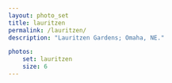```yaml
---
layout: photo_set
title: lauritzen
permalink: /lauritzen/
description: "Lauritzen Gardens; Omaha, NE."

photos:
    set: lauritzen
    size: 6
---
```

